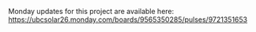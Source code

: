 Monday updates for this project are available here:  
https://ubcsolar26.monday.com/boards/9565350285/pulses/9721351653